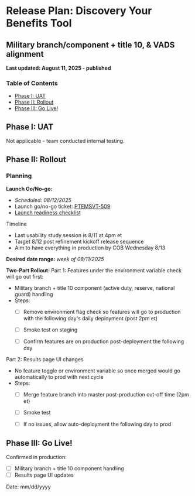 # Release Plan: Discovery Your Benefits Tool 
## Military branch/component + title 10, & VADS alignment
**Last updated: August 11, 2025 - published** 

### Table of Contents
- [Phase I: UAT](#Phase-i-uat)
- [Phase II: Rollout](#Phase-ii-rollout)
- [Phase III: Go Live!](#Phase-iii-go-Live)

## Phase I: UAT
Not applicable - team conducted internal testing.

## Phase II: Rollout

### Planning
**Launch Go/No-go:** 
- _Scheduled: 08/12/2025_
- Launch go/no-go ticket: [PTEMSVT-509](https://jira.devops.va.gov/browse/PTEMSVT-509) 
- [Launch readiness checklist](https://github.com/department-of-veterans-affairs/va.gov-team/blob/master/products/vet-transition-support/military-branch-title-10-vads-alignment-q3-2025/launch-checklist.md)

Timeline
- Last usability study session is 8/11 at 4pm et
- Target 8/12 post refinement kickoff release sequence 
- Aim to have everything in production by COB Wednesday 8/13

**Desired date range:** _week of 08/11/2025_

**Two-Part Rollout:**
Part 1: Features under the environment variable check will go out first:
- Military branch + title 10 component (active duty, reserve, national guard) handling
- Steps:
    - [ ] Remove environment flag check so features will go to production with the following day's daily deployment (post 2pm et)
    - [ ] Smoke test on staging
    - [ ] Confirm features are on production post-deployment the following day 


Part 2: Results page UI changes
- No feature toggle or environment variable so once merged would go automatically to prod with next cycle
- Steps:
    - [ ] Merge feature branch into master post-production cut-off time (2pm et)
    - [ ] Smoke test
    - [ ] If no issues, allow auto-deployment the following day to prod 


## Phase III: Go Live!
Confirmed in production:
- [ ] Military branch + title 10 component handling
- [ ] Results page UI updates

Date: mm/dd/yyyy


